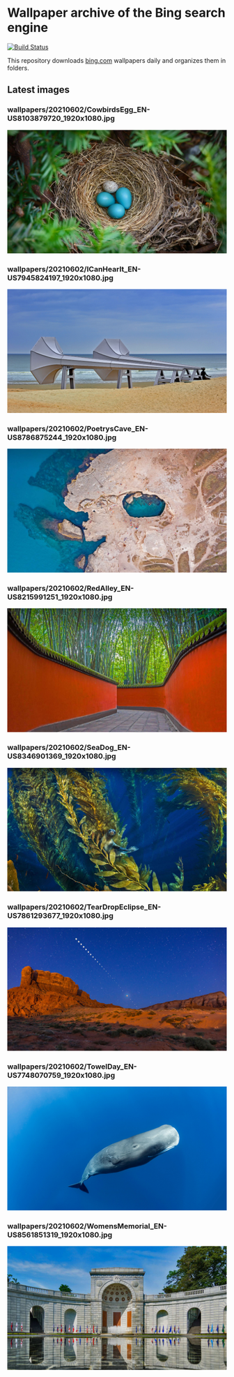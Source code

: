 # Wallpaper archive of the Bing search engine

[![Build Status](https://travis-ci.org/kijart/bing-daily-images-dl.svg?branch=wallpapers)](https://travis-ci.org/kijart/bing-daily-images-dl)

This repository downloads [bing.com](https://www.bing.com) wallpapers daily and organizes them in folders.

## Latest images

<!-- Wallpapers -->

### wallpapers/20210602/CowbirdsEgg_EN-US8103879720_1920x1080.jpg

![wallpapers/20210602/CowbirdsEgg_EN-US8103879720_1920x1080.jpg](wallpapers/20210602/CowbirdsEgg_EN-US8103879720_1920x1080.jpg)

### wallpapers/20210602/ICanHearIt_EN-US7945824197_1920x1080.jpg

![wallpapers/20210602/ICanHearIt_EN-US7945824197_1920x1080.jpg](wallpapers/20210602/ICanHearIt_EN-US7945824197_1920x1080.jpg)

### wallpapers/20210602/PoetrysCave_EN-US8786875244_1920x1080.jpg

![wallpapers/20210602/PoetrysCave_EN-US8786875244_1920x1080.jpg](wallpapers/20210602/PoetrysCave_EN-US8786875244_1920x1080.jpg)

### wallpapers/20210602/RedAlley_EN-US8215991251_1920x1080.jpg

![wallpapers/20210602/RedAlley_EN-US8215991251_1920x1080.jpg](wallpapers/20210602/RedAlley_EN-US8215991251_1920x1080.jpg)

### wallpapers/20210602/SeaDog_EN-US8346901369_1920x1080.jpg

![wallpapers/20210602/SeaDog_EN-US8346901369_1920x1080.jpg](wallpapers/20210602/SeaDog_EN-US8346901369_1920x1080.jpg)

### wallpapers/20210602/TearDropEclipse_EN-US7861293677_1920x1080.jpg

![wallpapers/20210602/TearDropEclipse_EN-US7861293677_1920x1080.jpg](wallpapers/20210602/TearDropEclipse_EN-US7861293677_1920x1080.jpg)

### wallpapers/20210602/TowelDay_EN-US7748070759_1920x1080.jpg

![wallpapers/20210602/TowelDay_EN-US7748070759_1920x1080.jpg](wallpapers/20210602/TowelDay_EN-US7748070759_1920x1080.jpg)

### wallpapers/20210602/WomensMemorial_EN-US8561851319_1920x1080.jpg

![wallpapers/20210602/WomensMemorial_EN-US8561851319_1920x1080.jpg](wallpapers/20210602/WomensMemorial_EN-US8561851319_1920x1080.jpg)

